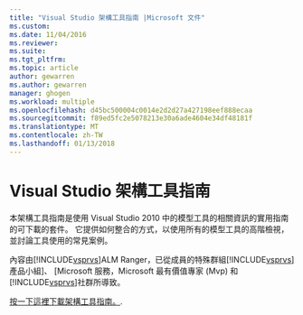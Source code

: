 ```yaml
---
title: "Visual Studio 架構工具指南 |Microsoft 文件"
ms.custom: 
ms.date: 11/04/2016
ms.reviewer: 
ms.suite: 
ms.tgt_pltfrm: 
ms.topic: article
author: gewarren
ms.author: gewarren
manager: ghogen
ms.workload: multiple
ms.openlocfilehash: d45bc500004c0014e2d2d27a427198eef888ecaa
ms.sourcegitcommit: f89ed5fc2e5078213e30a6ade4604e34df48181f
ms.translationtype: MT
ms.contentlocale: zh-TW
ms.lasthandoff: 01/13/2018
---
```

# <a name="visual-studio-architecture-tooling-guidance"></a>Visual Studio 架構工具指南
本架構工具指南是使用 Visual Studio 2010 中的模型工具的相關資訊的實用指南的可下載的套件。 它提供如何整合的方式，以使用所有的模型工具的高階檢視，並討論工具使用的常見案例。  
  
 內容由[!INCLUDE[vsprvs](../code-quality/includes/vsprvs_md.md)]ALM Ranger，已從成員的特殊群組[!INCLUDE[vsprvs](../code-quality/includes/vsprvs_md.md)]產品小組]、 [Microsoft 服務，Microsoft 最有價值專家 (Mvp) 和[!INCLUDE[vsprvs](../code-quality/includes/vsprvs_md.md)]社群所導致。  
  
 [按一下這裡下載架構工具指南。](http://go.microsoft.com/fwlink/?LinkID=191984).